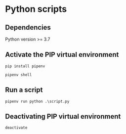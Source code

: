 # Python scripts

## Dependencies

Python version >= 3.7

## Activate the PIP virtual environment

`pip install pipenv`

`pipenv shell`

## Run a script

`pipenv run python .\script.py`

## Deactivating PIP virtual environment

`deactivate`